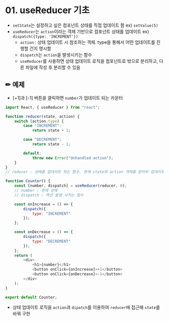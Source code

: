 # 01. useReducer 기초

* `setState`는 설정하고 싶은 컴포넌트 상태를 직접 업데이트 함 ex) `setValue(5)`
* `useReducer`는 `action`이라는 객체 기반으로 컴포넌트 상태를 업데이트 ex) `dispatch({type: 'INCREMENT'})`
    * `action` : 상태 업데이트 시 참조하는 객체. type을 통해서 어떤 업데이트를 진행할 건지 명시함
    * `dispatch`는 `action`을 발생시키는 함수
    * `useReducer`를 사용하면 상태 업데이트 로직을 컴포넌트로 밖으로 분리하고, 다른 파일에 작성 후 분리할 수 있음

## ✏ 예제
* [+1]과 [-1] 버튼을 클릭하면 `number`가 업데이트 되는 카운터
```javascript
import React, { useReducer } from "react";

function reducer(state, action) {
	switch (action.type) {
		case "INCREMENT":
			return state + 1;

		case "DECREMENT":
			return state - 1;

		default:
			throw new Error("Unhandled action");
	}
}
// reducer : 상태를 업데이트 하는 함수. 현재 state와 action 객체를 받아와 업데이트 된 새로운 state를 반환  

function Counter() {
	const [number, dispatch] = useReducer(reducer, 0);
	// number : 현재 상태
	// dispatch : 액션 발생 시키는 함수

	const onIncrease = () => {
		dispatch({
			type: "INCREMENT"
		});
	};

	const onDecrease = () => {
		dispatch({
			type: "DECREMENT"
		});
	};
	return (
		<div>
			<h1>{number}</h1>
			<button onClick={onIncrease}>+1</button>
			<button onClick={onDecrease}>-1</button>
		</div>
	);
}

export default Counter;
```
* 상태 업데이트 로직을 `action`과 `dipatch`를 이용하여 `reducer`에 접근해 `state`를 바꿔 구현

